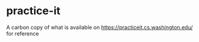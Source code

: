 # practice-it
A carbon copy of what is available on https://practiceit.cs.washington.edu/ for reference
